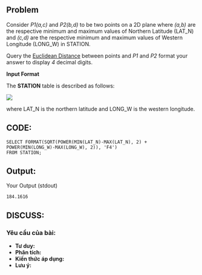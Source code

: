 ## Problem

Consider _P1(a,c)_ and _P2(b,d)_ to be two points on a 2D plane where _(a,b)_ are the respective minimum and maximum values of Northern Latitude (LAT_N) and _(c,d)_ are the respective minimum and maximum values of Western Longitude (LONG_W) in STATION.

Query the [Euclidean Distance](https://en.wikipedia.org/wiki/Euclidean_distance) between points  and _P1_ and _P2_ format your answer to display _4_ decimal digits.

**Input Format**

The **STATION** table is described as follows:

![](https://s3.amazonaws.com/hr-challenge-images/9336/1449345840-5f0a551030-Station.jpg)

where LAT_N is the northern latitude and LONG_W is the western longitude.

## CODE:

    SELECT FORMAT(SQRT(POWER(MIN(LAT_N)-MAX(LAT_N), 2) + POWER(MIN(LONG_W)-MAX(LONG_W), 2)), 'F4') 
    FROM STATION;
    
## Output:
Your Output (stdout)

    184.1616    

## DISCUSS:
### Yêu cầu của bài: 
- **Tư duy:** 
- **Phân tích:**
- **Kiến thức áp dụng:**
- **Lưu ý:**



